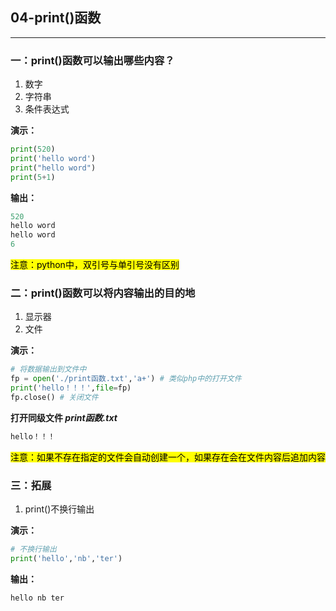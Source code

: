 ## 04-print()函数

<hr/>

### 一：print()函数可以输出哪些内容？

1. 数字
2. 字符串
3. 条件表达式

**演示：**

```python
print(520)
print('hello word')
print("hello word")
print(5+1)
```

**输出：**

```python
520
hello word
hello word
6
```

<mark>注意：python中，双引号与单引号没有区别</mark>



### 二：print()函数可以将内容输出的目的地

1. 显示器
2. 文件

**演示：**

```python
# 将数据输出到文件中
fp = open('./print函数.txt','a+')	# 类似php中的打开文件
print('hello！！！',file=fp)
fp.close() # 关闭文件
```

**打开同级文件 *print函数.txt***

```python
hello！！！
```

<mark>注意：如果不存在指定的文件会自动创建一个，如果存在会在文件内容后追加内容</mark>



### 三：拓展

1. print()不换行输出

**演示：**

``` python
# 不换行输出
print('hello','nb','ter')
```

**输出：**

``` python
hello nb ter
```

